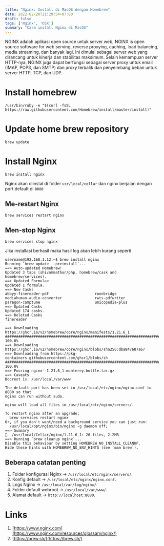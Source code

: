 ```yaml
---
title: "Nginx: Install di MacOS dengan Homebrew"
date: 2022-02-20T21:29:54+07:00
draft: false
tags: ['Nginx', 'OSX']
summary: "Cara install Nginx di MacOS"
---
```


NGINX adalah aplikasi open source untuk server web, NGINX is open source software for web serving, reverse proxying, caching, load balancing, media streaming, dan banyak lagi. Ini dimulai sebagai server web yang dirancang untuk kinerja dan stabilitas maksimum. Selain kemampuan server HTTP-nya, NGINX juga dapat berfungsi sebagai server proxy untuk email (IMAP, POP3, dan SMTP) dan proxy terbalik dan penyeimbang beban untuk server HTTP, TCP, dan UDP.

# Install homebrew
```
/usr/bin/ruby -e "$(curl -fsSL https://raw.githubusercontent.com/Homebrew/install/master/install)"
```

# Update home brew repository
```
brew update
```

# Install Nginx
```
brew install nginx 
```

Nginx akan diinstal di folder `usr/local/cellar` dan nginx berjalan dengan port default di `8080`

## Me-restart Nginx
```
brew services restart nginx
```
## Men-stop Nginx
```
brew services stop nginx
```

Jika installasi berhasil maka hasil log akan lebih kurang seperti
```
username@192.168.1.12:~$ brew install nginx
Running `brew update --preinstall`...
==> Auto-updated Homebrew!
Updated 3 taps (shivammathur/php, homebrew/cask and homebrew/services).
==> Updated Formulae
Updated 1 formula.
==> New Casks
abbyy-finereader-pdf                     roonbridge
mediahuman-audio-converter               rwts-pdfwriter
paragon-camptune                         unicopedia-plus
==> Updated Casks
Updated 174 casks.
==> Deleted Casks
finereader

==> Downloading https://ghcr.io/v2/homebrew/core/nginx/manifests/1.21.6_1
######################################################################## 100.0%
==> Downloading https://ghcr.io/v2/homebrew/core/nginx/blobs/sha256:dba847687a67
==> Downloading from https://pkg-containers.githubusercontent.com/ghcr1/blobs/sh
######################################################################## 100.0%
==> Pouring nginx--1.21.6_1.monterey.bottle.tar.gz
==> Caveats
Docroot is: /usr/local/var/www

The default port has been set in /usr/local/etc/nginx/nginx.conf to 8080 so that
nginx can run without sudo.

nginx will load all files in /usr/local/etc/nginx/servers/.

To restart nginx after an upgrade:
  brew services restart nginx
Or, if you don't want/need a background service you can just run:
  /usr/local/opt/nginx/bin/nginx -g daemon off;
==> Summary
🍺  /usr/local/Cellar/nginx/1.21.6_1: 26 files, 2.2MB
==> Running `brew cleanup nginx`...
Disable this behaviour by setting HOMEBREW_NO_INSTALL_CLEANUP.
Hide these hints with HOMEBREW_NO_ENV_HINTS (see `man brew`).
```

## Beberapa catatan penting
1. Folder konfigurasi Nginx -> `/usr/local/etc/nginx/servers/`.
2. Konfig default -> `/usr/local/etc/nginx/nginx.conf`.
3. Logs Nginx -> `/usr/local/var/log/nginx/`.
4. Folder default webroot -> `/usr/local/var/www/`.
5. Alamat default -> `http://localhost:8080`.

# Links
1. [https://www.nginx.com](https://www.nginx.com/resources/glossary/nginx/)
2. [https://brew.sh/](https://brew.sh/)
